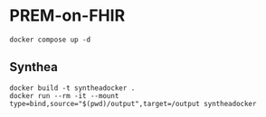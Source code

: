 # PREM-on-FHIR
```
docker compose up -d
```

## Synthea
```
docker build -t syntheadocker .
docker run --rm -it --mount type=bind,source="$(pwd)/output",target=/output syntheadocker
```